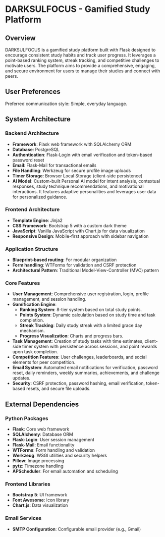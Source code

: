 # DARKSULFOCUS - Gamified Study Platform

## Overview
DARKSULFOCUS is a gamified study platform built with Flask designed to encourage consistent study habits and track user progress. It leverages a point-based ranking system, streak tracking, and competitive challenges to motivate users. The platform aims to provide a comprehensive, engaging, and secure environment for users to manage their studies and connect with peers.

## User Preferences
Preferred communication style: Simple, everyday language.

## System Architecture

### Backend Architecture
- **Framework**: Flask web framework with SQLAlchemy ORM
- **Database**: PostgreSQL
- **Authentication**: Flask-Login with email verification and token-based password reset
- **Email**: Flask-Mail for transactional emails
- **File Handling**: Werkzeug for secure profile image uploads
- **Timer Storage**: Browser Local Storage (client-side persistence)
- **AI Model**: Custom-built Personal AI model for intent analysis, contextual responses, study technique recommendations, and motivational interactions. It features adaptive personalities and leverages user data for personalized guidance.

### Frontend Architecture
- **Template Engine**: Jinja2
- **CSS Framework**: Bootstrap 5 with a custom dark theme
- **JavaScript**: Vanilla JavaScript with Chart.js for data visualization
- **Responsive Design**: Mobile-first approach with sidebar navigation

### Application Structure
- **Blueprint-based routing**: For modular organization
- **Form handling**: WTForms for validation and CSRF protection
- **Architectural Pattern**: Traditional Model-View-Controller (MVC) pattern

### Core Features
- **User Management**: Comprehensive user registration, login, profile management, and session handling.
- **Gamification Engine**:
    - **Ranking System**: 8-tier system based on total study points.
    - **Points System**: Dynamic calculation based on study time and task completion.
    - **Streak Tracking**: Daily study streak with a limited grace day mechanism.
    - **Progress Visualization**: Charts and progress bars.
- **Task Management**: Creation of study tasks with time estimates, client-side timer system with persistence across sessions, and point rewards upon task completion.
- **Competition Features**: User challenges, leaderboards, and social elements for peer competition.
- **Email System**: Automated email notifications for verification, password reset, daily reminders, weekly summaries, achievements, and challenge updates.
- **Security**: CSRF protection, password hashing, email verification, token-based resets, and secure file uploads.

## External Dependencies

### Python Packages
- **Flask**: Core web framework
- **SQLAlchemy**: Database ORM
- **Flask-Login**: User session management
- **Flask-Mail**: Email functionality
- **WTForms**: Form handling and validation
- **Werkzeug**: WSGI utilities and security helpers
- **Pillow**: Image processing
- **pytz**: Timezone handling
- **APScheduler**: For email automation and scheduling

### Frontend Libraries
- **Bootstrap 5**: UI framework
- **Font Awesome**: Icon library
- **Chart.js**: Data visualization

### Email Services
- **SMTP Configuration**: Configurable email provider (e.g., Gmail)